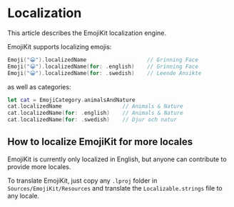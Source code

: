 # Localization

This article describes the EmojiKit localization engine.

EmojiKit supports localizing emojis:

```swift
Emoji("😀").localizedName                   // Grinning Face
Emoji("😀").localizedName(for: .english)    // Grinning Face
Emoji("😀").localizedName(for: .swedish)    // Leende Ansikte
```

as well as categories:

```swift
let cat = EmojiCategory.animalsAndNature
cat.localizedName                   // Animals & Nature
cat.localizedName(for: .english)    // Animals & Nature
cat.localizedName(for: .swedish)    // Djur och natur
```


## How to localize EmojiKit for more locales

EmojiKit is currently only localized in English, but anyone can contribute to provide more locales.

To translate EmojiKit, just copy any `.lproj` folder in `Sources/EmojiKit/Resources` and translate the `Localizable.strings` file to any locale.
